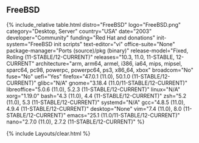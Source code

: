 ## FreeBSD
{% include_relative table.html distro="FreeBSD" logo="FreeBSD.png" category="Desktop, Server" country="USA" date="2003" developer="Community" funding="Red Hat and donations" init-system="FreeBSD init scripts" text-editor="vi" office-suite="None" package-manager="Ports (source)/pkg (binary)" release-model="Fixed, Rolling (11-STABLE/12-CURRENT)" releases="10.3, 11.0, 11-STABLE, 12-CURRENT" architecture="arm, arm64, armel, i386, ia64, mips, mipsel, sparc64, pc98, powerpc, powerpc64, ps3, x86_64, xbox" broadcom="No" fuse="No" uefi="Yes" firefox="47.0.1 (11.0), 50.1.0 (11-STABLE/12-CURRENT)" glibc="N/A" gnome="3.18.4 (11.0/11-STABLE/12-CURRENT)" libreoffice="5.0.6 (11.0), 5.2.3 (11-STABLE/12-CURRENT)" linux="N/A" xorg="1.19.0" bash="4.3 (11.0), 4.4 (11-STABLE/12-CURRENT)" zsh="5.2 (11.0), 5.3 (11-STABLE/12-CURRENT)" systemd="N/A" gcc="4.8.5 (11.0), 4.9.4 (11-STABLE/12-CURRENT)" desktop="None" vim="7.4 (11.0), 8.0 (11-STABLE/12-CURRENT)" emacs="25.1 (11.0/11-STABLE/12-CURRENT)" nano="2.7.0 (11.0), 2.7.2 (11-STABLE/12-CURRENT)" %}

{% include Layouts/clear.html %}
